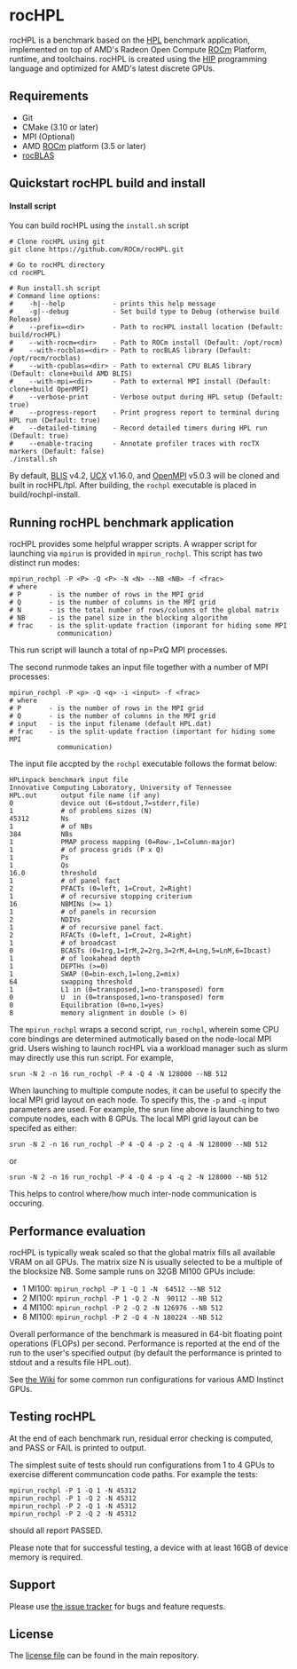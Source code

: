 # rocHPL
rocHPL is a benchmark based on the [HPL][] benchmark application, implemented on top of AMD's Radeon Open Compute [ROCm][] Platform, runtime, and toolchains. rocHPL is created using the [HIP][] programming language and optimized for AMD's latest discrete GPUs.

## Requirements
* Git
* CMake (3.10 or later)
* MPI (Optional)
* AMD [ROCm] platform (3.5 or later)
* [rocBLAS][]

## Quickstart rocHPL build and install

#### Install script
You can build rocHPL using the `install.sh` script
```
# Clone rocHPL using git
git clone https://github.com/ROCm/rocHPL.git

# Go to rocHPL directory
cd rocHPL

# Run install.sh script
# Command line options:
#    -h|--help            - prints this help message
#    -g|--debug           - Set build type to Debug (otherwise build Release)
#    --prefix=<dir>       - Path to rocHPL install location (Default: build/rocHPL)
#    --with-rocm=<dir>    - Path to ROCm install (Default: /opt/rocm)
#    --with-rocblas=<dir> - Path to rocBLAS library (Default: /opt/rocm/rocblas)
#    --with-cpublas=<dir> - Path to external CPU BLAS library (Default: clone+build AMD BLIS)
#    --with-mpi=<dir>     - Path to external MPI install (Default: clone+build OpenMPI)
#    --verbose-print      - Verbose output during HPL setup (Default: true)
#    --progress-report    - Print progress report to terminal during HPL run (Default: true)
#    --detailed-timing    - Record detailed timers during HPL run (Default: true)
#    --enable-tracing     - Annotate profiler traces with rocTX markers (Default: false)
./install.sh
```
By default, [BLIS] v4.2, [UCX] v1.16.0, and [OpenMPI] v5.0.3 will be cloned and built in rocHPL/tpl. After building, the `rochpl` executable is placed in build/rochpl-install.

## Running rocHPL benchmark application
rocHPL provides some helpful wrapper scripts. A wrapper script for launching via `mpirun` is provided in `mpirun_rochpl`. This script has two distinct run modes:
```
mpirun_rochpl -P <P> -Q <P> -N <N> --NB <NB> -f <frac>
# where
# P       - is the number of rows in the MPI grid
# Q       - is the number of columns in the MPI grid
# N       - is the total number of rows/columns of the global matrix
# NB      - is the panel size in the blocking algorithm
# frac    - is the split-update fraction (imporant for hiding some MPI
            communication)
```
This run script will launch a total of np=PxQ MPI processes.

The second runmode takes an input file together with a number of MPI processes:
```
mpirun_rochpl -P <p> -Q <q> -i <input> -f <frac>
# where
# P       - is the number of rows in the MPI grid
# Q       - is the number of columns in the MPI grid
# input   - is the input filename (default HPL.dat)
# frac    - is the split-update fraction (important for hiding some MPI
            communication)
```

The input file accpted by the `rochpl` executable follows the format below:
```
HPLinpack benchmark input file
Innovative Computing Laboratory, University of Tennessee
HPL.out      output file name (if any)
0            device out (6=stdout,7=stderr,file)
1            # of problems sizes (N)
45312        Ns
1            # of NBs
384          NBs
1            PMAP process mapping (0=Row-,1=Column-major)
1            # of process grids (P x Q)
1            Ps
1            Qs
16.0         threshold
1            # of panel fact
2            PFACTs (0=left, 1=Crout, 2=Right)
1            # of recursive stopping criterium
16           NBMINs (>= 1)
1            # of panels in recursion
2            NDIVs
1            # of recursive panel fact.
2            RFACTs (0=left, 1=Crout, 2=Right)
1            # of broadcast
0            BCASTs (0=1rg,1=1rM,2=2rg,3=2rM,4=Lng,5=LnM,6=Ibcast)
1            # of lookahead depth
1            DEPTHs (>=0)
1            SWAP (0=bin-exch,1=long,2=mix)
64           swapping threshold
1            L1 in (0=transposed,1=no-transposed) form
0            U  in (0=transposed,1=no-transposed) form
0            Equilibration (0=no,1=yes)
8            memory alignment in double (> 0)
```

The `mpirun_rochpl` wraps a second script, `run_rochpl`, wherein some CPU core bindings are determined autmotically based on the node-local MPI grid. Users wishing to launch rocHPL via a workload manager such as slurm may directly use this run script. For example,
```
srun -N 2 -n 16 run_rochpl -P 4 -Q 4 -N 128000 --NB 512
```
When launching to multiple compute nodes, it can be useful to specify the local MPI grid layout on each node. To specify this, the `-p` and `-q` input parameters are used. For example, the srun line above is launching to two compute nodes, each with 8 GPUs. The local MPI grid layout can be specifed as either:
```
srun -N 2 -n 16 run_rochpl -P 4 -Q 4 -p 2 -q 4 -N 128000 --NB 512
```
or
```
srun -N 2 -n 16 run_rochpl -P 4 -Q 4 -p 4 -q 2 -N 128000 --NB 512
```
This helps to control where/how much inter-node communication is occuring.

## Performance evaluation
rocHPL is typically weak scaled so that the global matrix fills all available VRAM on all GPUs. The matrix size N is usually selected to be a multiple of the blocksize NB. Some sample runs on 32GB MI100 GPUs include:
* 1 MI100: `mpirun_rochpl -P 1 -Q 1 -N  64512 --NB 512`
* 2 MI100: `mpirun_rochpl -P 1 -Q 2 -N  90112 --NB 512`
* 4 MI100: `mpirun_rochpl -P 2 -Q 2 -N 126976 --NB 512`
* 8 MI100: `mpirun_rochpl -P 2 -Q 4 -N 180224 --NB 512`

Overall performance of the benchmark is measured in 64-bit floating point operations (FLOPs) per second. Performance is reported at the end of the run to the user's specified output (by default the performance is printed to stdout and a results file HPL.out).

See [the Wiki](../../wiki/Common-rocHPL-run-configurations) for some common run configurations for various AMD Instinct GPUs.

## Testing rocHPL
At the end of each benchmark run, residual error checking is computed, and PASS or FAIL is printed to output.

The simplest suite of tests should run configurations from 1 to 4 GPUs to exercise different communcation code paths. For example the tests:
```
mpirun_rochpl -P 1 -Q 1 -N 45312
mpirun_rochpl -P 1 -Q 2 -N 45312
mpirun_rochpl -P 2 -Q 1 -N 45312
mpirun_rochpl -P 2 -Q 2 -N 45312
```
should all report PASSED.

Please note that for successful testing, a device with at least 16GB of device memory is required.

## Support
Please use [the issue tracker][] for bugs and feature requests.

## License
The [license file][] can be found in the main repository.

[HPL]: http://icl.utk.edu/hpl/
[ROCm]: https://github.com/ROCm/ROCm
[HIP]: https://github.com/ROCm/HIP
[rocBLAS]: https://github.com/ROCm/rocBLAS
[BLIS]: https://github.com/amd/blis
[OpenMPI]: https://github.com/open-mpi/ompi
[UCX]: https://github.com/openucx/ucx
[the issue tracker]: https://github.com/ROCm/rocHPL/issues
[license file]: https://github.com/ROCm/rocHPL

